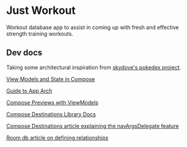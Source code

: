 # Just Workout
Workout database app to assist in coming up with fresh and effective strength training workouts.

## Dev docs
Taking some architectural inspiration from [skydove's pokedex project](https://github.com/skydoves/Pokedex).

[View Models and State in Compose](https://developer.android.com/codelabs/basic-android-kotlin-compose-viewmodel-and-state#10)

[Guide to App Arch](https://developer.android.com/topic/architecture)

[Compose Previews with ViewModels](https://developer.android.com/jetpack/compose/tooling/previews#preview-viewmodel)

[Compose Destinations Library Docs](https://composedestinations.rafaelcosta.xyz/)

[Compose Destinations article explaining the navArgsDelegate feature](https://proandroiddev.com/compose-destinations-simpler-and-safer-navigation-in-compose-with-no-compromises-74a59c6b727d)

[Room db article on defining relationships](https://developer.android.com/training/data-storage/room/relationships)